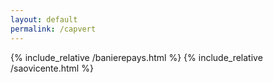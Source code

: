 ```yaml
---
layout: default
permalink: /capvert
---
```


{% include_relative /banierepays.html %}
{% include_relative /saovicente.html %}
